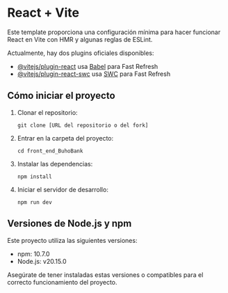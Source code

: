 # React + Vite

Este template proporciona una configuración mínima para hacer funcionar React en Vite con HMR y algunas reglas de ESLint.

Actualmente, hay dos plugins oficiales disponibles:

- [@vitejs/plugin-react](https://github.com/vitejs/vite-plugin-react/blob/main/packages/plugin-react/README.md) usa [Babel](https://babeljs.io/) para Fast Refresh
- [@vitejs/plugin-react-swc](https://github.com/vitejs/vite-plugin-react-swc) usa [SWC](https://swc.rs/) para Fast Refresh

## Cómo iniciar el proyecto

1. Clonar el repositorio:
   ```
   git clone [URL del repositorio o del fork]
   ```

2. Entrar en la carpeta del proyecto:
   ```
   cd front_end_BuhoBank
   ```

3. Instalar las dependencias:
   ```
   npm install
   ```

4. Iniciar el servidor de desarrollo:
   ```
   npm run dev
   ```

## Versiones de Node.js y npm

Este proyecto utiliza las siguientes versiones:

- npm: 10.7.0
- Node.js: v20.15.0

Asegúrate de tener instaladas estas versiones o compatibles para el correcto funcionamiento del proyecto.